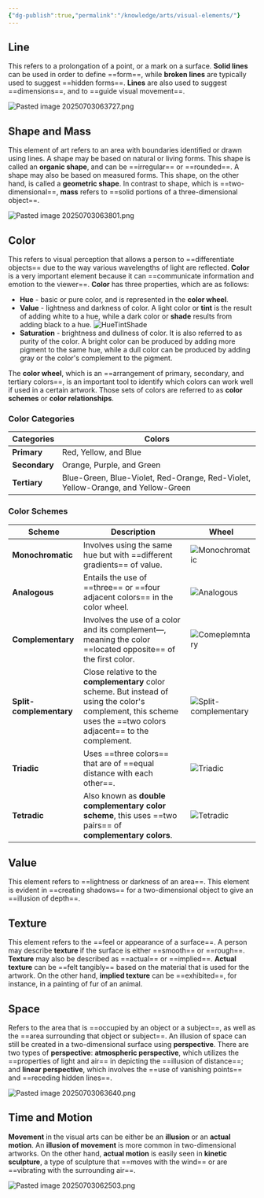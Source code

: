 ```yaml
---
{"dg-publish":true,"permalink":"/knowledge/arts/visual-elements/"}
---
```


## Line
This refers to a prolongation of a point, or a mark on a surface. **Solid lines** can be used in order to define ==form==, while **broken lines** are typically used to suggest ==hidden forms==. **Lines** are also used to suggest ==dimensions==, and to ==guide visual movement==.

![Pasted image 20250703063727.png](/img/user/References/Arts/Images/Pasted%20image%2020250703063727.png)

## Shape and Mass
This element of art refers to an area with boundaries identified or drawn using lines. A shape may be based on natural or living forms. This shape is called an **organic shape**, and can be ==irregular== or ==rounded==. A shape may also be based on measured forms. This shape, on the other hand, is called a **geometric shape**. In contrast to shape, which is ==two-dimensional==, **mass** refers to ==solid portions of a three-dimensional object==.

![Pasted image 20250703063801.png](/img/user/References/Arts/Images/Pasted%20image%2020250703063801.png)

## Color
This refers to visual perception that allows a person to ==differentiate objects== due to the way various wavelengths of light are reflected. **Color** is a very important element because it can ==communicate information and emotion to the viewer==. **Color** has three properties, which are as follows:
* **Hue** - basic or pure color, and is represented in the **color wheel**.
* **Value** - lightness and darkness of color. A light color or **tint** is the result of adding white to a hue, while a dark color or **shade** results from adding black to a hue.
![HueTintShade](https://cdn.shopify.com/s/files/1/0734/5933/5401/files/tint_tone_shade.jpg?v=1747250381&width=1440)
* **Saturation** - brightness and dullness of color. It is also referred to as purity of the color. A bright color can be produced by adding more pigment to the same hue, while a dull color can be produced by adding gray or the color's complement to the pigment.

The **color wheel**, which is an ==arrangement of primary, secondary, and tertiary colors==, is an important tool to identify which colors can work well if used in a certain artwork. Those sets of colors are referred to as **color schemes** or **color relationships**. 

### Color Categories

| **Categories** | **Colors**                                                                       |
| -------------- | -------------------------------------------------------------------------------- |
| **Primary**    | Red, Yellow, and Blue                                                            |
| **Secondary**  | Orange, Purple, and Green                                                        |
| **Tertiary**   | Blue-Green, Blue-Violet, Red-Orange, Red-Violet, Yellow-Orange, and Yellow-Green |

### Color Schemes

| **Scheme**              | **Description**                                                                                                                                                    | **Wheel**                                                                                                      |
| ----------------------- | ------------------------------------------------------------------------------------------------------------------------------------------------------------------ | -------------------------------------------------------------------------------------------------------------- |
| **Monochromatic**       | Involves using the same hue but with ==different gradients== of value.                                                                                             | ![Monochromatic](https://libapps.s3.amazonaws.com/accounts/164556/images/monochromatic.png)                    |
| **Analogous**           | Entails the use of ==three== or ==four adjacent colors== in the color wheel.                                                                                       | ![Analogous](https://libapps.s3.amazonaws.com/accounts/164556/images/ANALOGOUS_COLORS.png)                     |
| **Complementary**       | Involves the use of a color and its complement—, meaning the color ==located opposite== of the first color.                                                        | ![Comeplemntary](https://libapps.s3.amazonaws.com/accounts/164556/images/Lib_complementarycolors.png)          |
| **Split-complementary** | Close relative to the **complementary** color scheme. But instead of using the color's complement, this scheme uses the ==two colors adjacent== to the complement. | ![Split-complementary](https://libapps.s3.amazonaws.com/accounts/164556/images/SPLIT_COMPLEMENTARY_COLORS.png) |
| **Triadic**             | Uses ==three colors== that are of ==equal distance with each other==.                                                                                              | ![Triadic](https://libapps.s3.amazonaws.com/accounts/164556/images/TRIADIC_COLORS.png)                         |
| **Tetradic**            | Also known as **double complementary color scheme**, this uses ==two pairs== of **complementary colors**.                                                          | ![Tetradic](https://libapps.s3.amazonaws.com/accounts/164556/images/TETRADIC_COLORS.png)                       |

## Value
This element refers to ==lightness or darkness of an area==. This element is evident in ==creating shadows== for a two-dimensional object to give an ==illusion of depth==.

## Texture
This element refers to the ==feel or appearance of a surface==. A person may describe **texture** if the surface is either ==smooth== or ==rough==. **Texture** may also be described as ==actual== or ==implied==. **Actual texture** can be ==felt tangibly== based on the material that is used for the artwork. On the other hand, **implied texture** can be ==exhibited==, for instance, in a painting of fur of an animal.

## Space
Refers to the area that is ==occupied by an object or a subject==, as well as the ==area surrounding that object or subject==. An illusion of space can still be created in a two-dimensional surface using **perspective**. There are two types of **perspective**: **atmospheric perspective**, which utilizes the ==properties of light and air== in depicting the ==illusion of distance==; and **linear perspective**, which involves the ==use of vanishing points== and ==receding hidden lines==.

![Pasted image 20250703063640.png](/img/user/References/Arts/Images/Pasted%20image%2020250703063640.png)

## Time and Motion
**Movement** in the visual arts can be either be an **illusion** or an **actual motion**. An **illusion of movement** is more common in two-dimensional artworks. On the other hand, **actual motion** is easily seen in **kinetic sculpture**, a type of sculpture that ==moves with the wind== or are ==vibrating with the surrounding air==.

![Pasted image 20250703062503.png](/img/user/References/Arts/Images/Pasted%20image%2020250703062503.png)